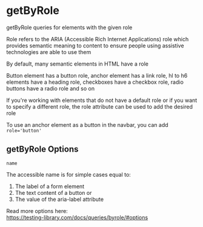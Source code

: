 # getByRole

getByRole queries for elements with the given role

Role refers to the ARIA (Accessible Rich Internet Applications) role which provides
semantic meaning to content to ensure people using assistive technologies are
able to use them

By default, many semantic elements in HTML have a role

Button element has a button role, anchor element has a link role, hl to h6
elements have a heading role, checkboxes have a checkbox role, radio buttons
have a radio role and so on

If you're working with elements that do not have a default role or if you want to
specify a different role, the role attribute can be used to add the desired role

To use an anchor element as a button in the navbar, you can add `role='button'`

## getByRole Options

`name`

The accessible name is for simple cases equal to:

1. The label of a form element
2. The text content of a button or
3. The value of the aria-label attribute

Read more options here:  
https://testing-library.com/docs/queries/byrole/#options

